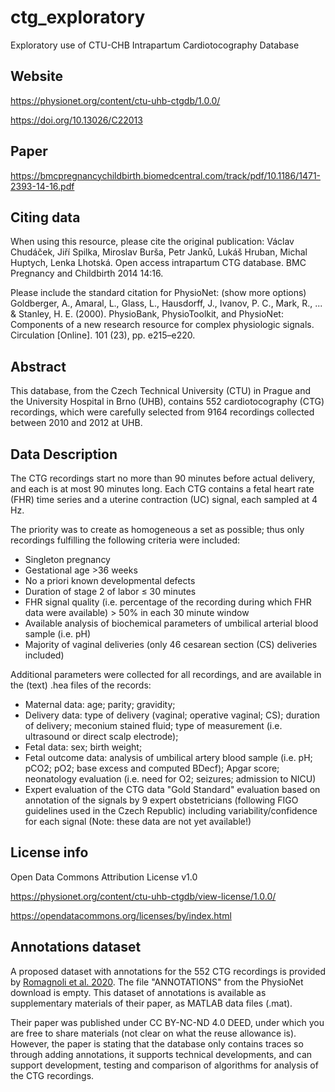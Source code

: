 # ctg_exploratory

Exploratory use of CTU-CHB Intrapartum Cardiotocography Database

## Website

https://physionet.org/content/ctu-uhb-ctgdb/1.0.0/

https://doi.org/10.13026/C22013

## Paper

https://bmcpregnancychildbirth.biomedcentral.com/track/pdf/10.1186/1471-2393-14-16.pdf

## Citing data

When using this resource, please cite the original publication:
Václav Chudáček, Jiří Spilka, Miroslav Burša, Petr Janků, Lukáš Hruban, Michal Huptych, Lenka Lhotská. Open access intrapartum CTG database. BMC Pregnancy and Childbirth 2014 14:16.

Please include the standard citation for PhysioNet: (show more options)
Goldberger, A., Amaral, L., Glass, L., Hausdorff, J., Ivanov, P. C., Mark, R., ... & Stanley, H. E. (2000). PhysioBank, PhysioToolkit, and PhysioNet: Components of a new research resource for complex physiologic signals. Circulation [Online]. 101 (23), pp. e215–e220.

## Abstract
This database, from the Czech Technical University (CTU) in Prague and the University Hospital in Brno (UHB), contains 552 cardiotocography (CTG) recordings, which were carefully selected from 9164 recordings collected between 2010 and 2012 at UHB.

## Data Description
The CTG recordings start no more than 90 minutes before actual delivery, and each is at most 90 minutes long. Each CTG contains a fetal heart rate (FHR) time series and a uterine contraction (UC) signal, each sampled at 4 Hz.

The priority was to create as homogeneous a set as possible; thus only recordings fulfilling the following criteria were included:

* Singleton pregnancy
* Gestational age >36 weeks
* No a priori known developmental defects
* Duration of stage 2 of labor ≤ 30 minutes
* FHR signal quality (i.e. percentage of the recording during which FHR data were available) > 50% in each 30 minute window
* Available analysis of biochemical parameters of umbilical arterial blood sample (i.e. pH)
* Majority of vaginal deliveries (only 46 cesarean section (CS) deliveries included)

Additional parameters were collected for all recordings, and are available in the (text) .hea files of the records:

* Maternal data: age; parity; gravidity;
* Delivery data: type of delivery (vaginal; operative vaginal; CS); duration of delivery; meconium stained fluid; type of measurement (i.e. ultrasound or direct scalp electrode);
* Fetal data: sex; birth weight;
* Fetal outcome data: analysis of umbilical artery blood sample (i.e. pH; pCO2; pO2; base excess and computed BDecf); Apgar score; neonatology evaluation (i.e. need for O2; seizures; admission to NICU)
* Expert evaluation of the CTG data "Gold Standard" evaluation based on annotation of the signals by 9 expert obstetricians (following FIGO guidelines used in the Czech Republic) including variability/confidence for each signal (Note: these data are not yet available!)

## License info

Open Data Commons Attribution License v1.0 

https://physionet.org/content/ctu-uhb-ctgdb/view-license/1.0.0/

https://opendatacommons.org/licenses/by/index.html

## Annotations dataset

A proposed dataset with annotations for the 552 CTG recordings is provided by [Romagnoli et al. 2020](https://doi.org/10.1016/j.dib.2020.105690). The file "ANNOTATIONS" from the PhysioNet download is empty. This dataset of annotations is available as supplementary materials of their paper, as MATLAB data files (.mat).

Their paper was published under CC BY-NC-ND 4.0 DEED, under which you are free to share materials (not clear on what the reuse allowance is). However, the paper is stating that the database only contains traces so through adding annotations, it supports technical developments, and can support development, testing and comparison of algorithms for analysis of the CTG recordings.